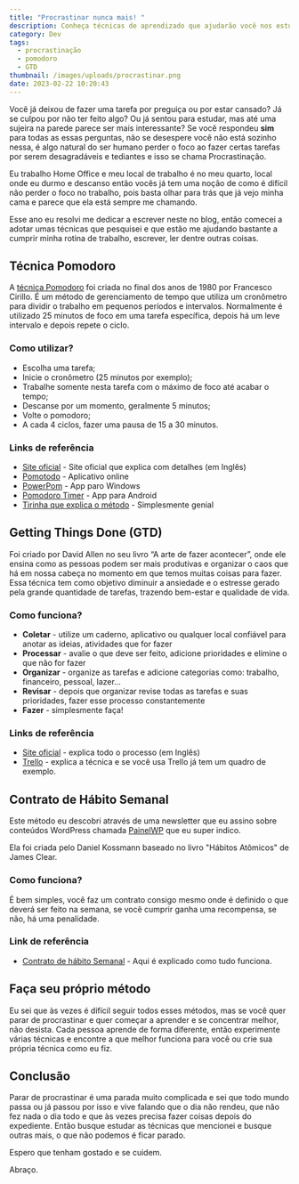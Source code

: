 ```yaml
---
title: "Procrastinar nunca mais! "
description: Conheça técnicas de aprendizado que ajudarão você nos estudos e tarefas
category: Dev
tags:
  - procrastinação
  - pomodoro
  - GTD
thumbnail: /images/uploads/procrastinar.png
date: 2023-02-22 10:20:43
---
```

Você já deixou de fazer uma tarefa por preguiça ou por estar cansado? Já se culpou por não ter feito algo? Ou já sentou para estudar, mas até uma sujeira na parede parece ser mais interessante? Se você respondeu **sim** para todas as essas perguntas, não se desespere você não está sozinho nessa, é algo natural do ser humano perder o foco ao fazer certas tarefas por serem desagradáveis e tediantes e isso se chama Procrastinação.

Eu trabalho Home Office e meu local de trabalho é no meu quarto, local onde eu durmo e descanso então vocês já tem uma noção de como é difícil não perder o foco no trabalho, pois basta olhar para trás que já vejo minha cama e parece que ela está sempre me chamando. 

Esse ano eu resolvi me dedicar a escrever neste no blog, então comecei a adotar umas técnicas que pesquisei e que estão me ajudando bastante a cumprir minha rotina de trabalho, escrever, ler dentre outras coisas.

## Técnica Pomodoro

A [técnica Pomodoro](https://francescocirillo.com/products/the-pomodoro-technique) foi criada no final dos anos de 1980 por Francesco Cirillo. É um método de gerenciamento de tempo que utiliza um cronômetro para dividir o trabalho em pequenos períodos e intervalos. Normalmente é utilizado 25 minutos de foco em uma tarefa específica, depois há um leve intervalo e depois repete o ciclo.

### Como utilizar?

* Escolha uma tarefa;
* Inicie o cronômetro (25 minutos por exemplo);
* Trabalhe somente nesta tarefa com o máximo de foco até acabar o tempo;
* Descanse por um momento, geralmente 5 minutos;
* Volte o pomodoro;
* A cada 4 ciclos, fazer uma pausa de 15 a 30 minutos.

### Links de referência

* [Site oficial](https://francescocirillo.com/products/the-pomodoro-technique) - Site oficial que explica com detalhes (em Inglês)
* ﻿[Pomotodo](https://pomotodo.com/) [](https://pomotodo.com/)- Aplicativo online
* [PowerPom](https://apps.microsoft.com/store/detail/powerpom-pomodoro-cron%C3%B4metro/9P5ZSCL5QC8W?hl=pt-br&gl=br) - App paro Windows
* [Pomodoro Timer](https://play.google.com/store/apps/details?id=com.pomodrone.app&hl=pt_BR&gl=US) - App para Android
* [Tirinha que explica o método](http://mel-meow.com/uma-longa-noite-aprendendo/) - Simplesmente genial

## Getting Things Done (GTD)

Foi criado por David Allen no seu livro “A arte de fazer acontecer”, onde ele ensina como as pessoas podem ser mais produtivas e organizar o caos que há em nossa cabeça no momento em que temos muitas coisas para fazer. Essa técnica tem como objetivo diminuir a ansiedade e o estresse gerado pela grande quantidade de tarefas, trazendo bem-estar e qualidade de vida.

### Como funciona?

* **Coletar** - utilize um caderno, aplicativo ou qualquer local confiável para anotar as ideias, atividades que for fazer
* **Processar** - avalie o que deve ser feito, adicione prioridades e elimine o que não for fazer
* **Organizar** - organize as tarefas e adicione categorias como: trabalho, financeiro, pessoal, lazer…
* **Revisar** - depois que organizar revise todas as tarefas e suas prioridades, fazer esse processo constantemente
* **Fazer** - simplesmente faça!

### Links de referência

* [Site oficial](https://gettingthingsdone.com/) - explica todo o processo (em Inglês)
* [Trello](https://blog.trello.com/br/metodo-gtd) - explica a técnica e se você usa Trello já tem um quadro de exemplo.

## Contrato de Hábito Semanal

Este método eu descobri através de uma newsletter que eu assino sobre conteúdos WordPress chamada [PainelWP](https://www.painelwp.com.br/) que eu super indico.

Ela foi criada pelo Daniel Kossmann baseado no livro "Hábitos Atômicos" de James Clear.

### Como funciona?

É bem simples, você faz um contrato consigo mesmo onde é definido o que deverá ser feito na semana, se você cumprir ganha uma recompensa, se não, há uma penalidade.

### Link de referência

* [Contrato de hábito Semanal](https://www.danielkossmann.com/contrato-habito-semanal/) - Aqui é explicado como tudo funciona.

## Faça seu próprio método

Eu sei que às vezes é difícil seguir todos esses métodos, mas se você quer parar de procrastinar e quer começar a aprender e se concentrar melhor, não desista. Cada pessoa aprende de forma diferente, então experimente várias técnicas e encontre a que melhor funciona para você ou crie sua própria técnica como eu fiz.

## Conclusão

Parar de procrastinar é uma parada muito complicada e sei que todo mundo passa ou já passou por isso e vive falando que o dia não rendeu, que não fez nada o dia todo e que às vezes precisa fazer coisas depois do expediente. Então busque estudar as técnicas que mencionei e busque outras mais, o que não podemos é ficar parado.

Espero que tenham gostado e se cuidem.

Abraço.